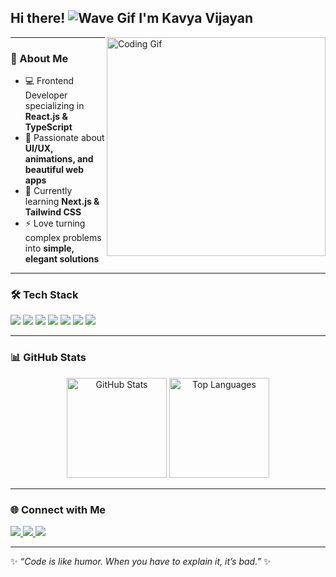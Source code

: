 ## Hi there! ![Wave Gif](https://media.giphy.com/media/hvRJCLFzcasrR4ia7z/giphy.gif)  I'm Kavya Vijayan

<img align="right" alt="Coding Gif" width="350" src="https://media.giphy.com/media/qgQUggAC3Pfv687qPC/giphy.gif" />

---

### 🚀 About Me
- 💻 Frontend Developer specializing in **React.js & TypeScript**
- 🎨 Passionate about **UI/UX, animations, and beautiful web apps**
- 🌱 Currently learning **Next.js & Tailwind CSS**
- ⚡ Love turning complex problems into **simple, elegant solutions**

---

### 🛠️ Tech Stack
<p>
  <img src="https://img.shields.io/badge/React-20232A?style=for-the-badge&logo=react&logoColor=61DAFB" />
  <img src="https://img.shields.io/badge/TypeScript-007ACC?style=for-the-badge&logo=typescript&logoColor=white" />
  <img src="https://img.shields.io/badge/Next.js-000000?style=for-the-badge&logo=nextdotjs&logoColor=white" />
  <img src="https://img.shields.io/badge/TailwindCSS-38B2AC?style=for-the-badge&logo=tailwindcss&logoColor=white" />
  <img src="https://img.shields.io/badge/JavaScript-F7DF1E?style=for-the-badge&logo=javascript&logoColor=black" />
  <img src="https://img.shields.io/badge/HTML5-E34F26?style=for-the-badge&logo=html5&logoColor=white" />
  <img src="https://img.shields.io/badge/CSS3-1572B6?style=for-the-badge&logo=css3&logoColor=white" />
</p>

---

### 📊 GitHub Stats
<p align="center">
  <img src="https://github-readme-stats.vercel.app/api?username=KavyaSunithaVijayan&show_icons=true&theme=radical" alt="GitHub Stats" height="160"/>
  <img src="https://github-readme-stats.vercel.app/api/top-langs/?username=KavyaSunithaVijayan&layout=compact&theme=radical" alt="Top Languages" height="160"/>
</p>

---

### 🌐 Connect with Me
<p>
  <a href="https://www.linkedin.com/in/YOUR-LINKEDIN" target="_blank">
    <img src="https://img.shields.io/badge/LinkedIn-%230A66C2.svg?&style=for-the-badge&logo=linkedin&logoColor=white" />
  </a>
  <a href="mailto:YOUR-EMAIL@gmail.com" target="_blank">
    <img src="https://img.shields.io/badge/Gmail-D14836.svg?&style=for-the-badge&logo=gmail&logoColor=white" />
  </a>
  <a href="https://github.com/KavyaSunithaVijayan" target="_blank">
    <img src="https://img.shields.io/badge/GitHub-100000.svg?&style=for-the-badge&logo=github&logoColor=white" />
  </a>
</p>

---

✨ *“Code is like humor. When you have to explain it, it’s bad.”* ✨
